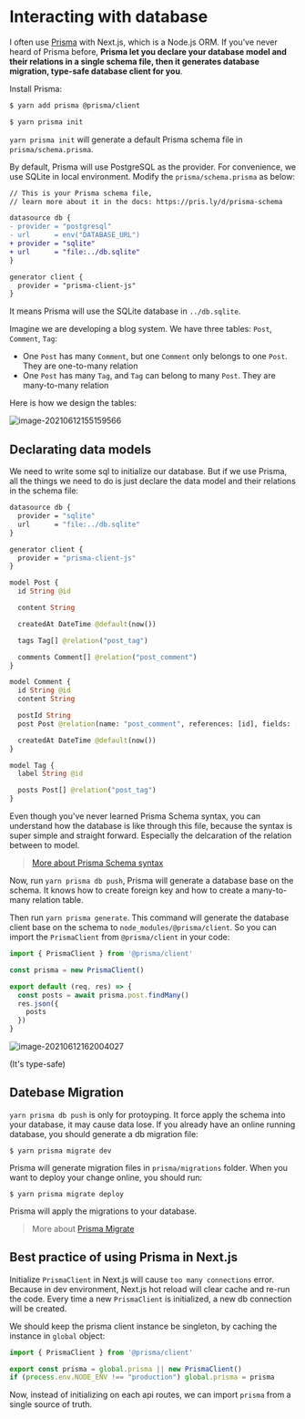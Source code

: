 # Interacting with database

I often use [Prisma](https://prisma.io) with Next.js, which is a Node.js ORM. If you've never heard of Prisma before, **Prisma let you declare your database model and their relations in a single schema file, then it generates database migration, type-safe database client for you**. 

Install Prisma:

```bash
$ yarn add prisma @prisma/client

$ yarn prisma init
```

`yarn prisma init` will generate a default Prisma schema file in `prisma/schema.prisma`. 

By default, Prisma will use PostgreSQL as the provider. For convenience, we use SQLite in local environment. Modify the `prisma/schema.prisma` as below:

```diff
// This is your Prisma schema file,
// learn more about it in the docs: https://pris.ly/d/prisma-schema

datasource db {
- provider = "postgresql"
- url      = env("DATABASE_URL")
+ provider = "sqlite"
+ url      = "file:../db.sqlite"
}

generator client {
  provider = "prisma-client-js"
}
```

It means Prisma will use the SQLite database in `../db.sqlite`. 

Imagine we are developing a blog system. We have three tables: `Post`, `Comment`, `Tag`:

- One `Post` has many `Comment`, but one `Comment` only belongs to one `Post`. They are one-to-many relation
- One `Post` has many `Tag`, and `Tag` can belong to many `Post`. They are many-to-many relation

Here is how we design the tables:

![image-20210612155159566](/assets/image-20210612155159566.png)



## Declarating data models

We need to write some sql to initialize our database. But if we use Prisma, all the things we need to do is just declare the data model and their relations in the schema file:

```graphql
datasource db {
  provider = "sqlite"
  url      = "file:../db.sqlite"
}

generator client {
  provider = "prisma-client-js"
}

model Post {
  id String @id

  content String

  createdAt DateTime @default(now())

  tags Tag[] @relation("post_tag")

  comments Comment[] @relation("post_comment")
}

model Comment {
  id String @id
  content String

  postId String
  post Post @relation(name: "post_comment", references: [id], fields: [postId])

  createdAt DateTime @default(now())
}

model Tag {
  label String @id

  posts Post[] @relation("post_tag")
}
```

Even though you've never learned Prisma Schema syntax, you can understand how the database is like through this file, because the syntax is super simple and straight forward. Especially the delcaration of the relation between to model. 

> [More about Prisma Schema syntax](https://www.prisma.io/docs/concepts/components/prisma-schema)

Now, run `yarn prisma db push`, Prisma will generate a database base on the schema. It knows how to create foreign key and how to create a many-to-many relation table.

Then run `yarn prisma generate`. This command will generate the database client base on the schema to `node_modules/@prisma/client`. So you can import the `PrismaClient` from `@prisma/client` in your code:

```js
import { PrismaClient } from '@prisma/client'

const prisma = new PrismaClient()

export default (req, res) => {
  const posts = await prisma.post.findMany()
  res.json({
    posts
  })
}
```

![image-20210612162004027](/assets/image-20210612162004027.png)

(It's type-safe)

## Datebase Migration

`yarn prisma db push` is only for protoyping. It force apply the schema into your database, it may cause data lose. If you already have an online running database, you should generate a db migration file:

```
$ yarn prisma migrate dev
```

Prisma will generate migration files in `prisma/migrations` folder. When you want to deploy your change online, you should run:

```
$ yarn prisma migrate deploy
```

Prisma will apply the migrations to your database.

> More about [Prisma Migrate](https://www.prisma.io/docs/concepts/components/prisma-migrate#production-and-testing-environments)

## Best practice of using Prisma in Next.js

Initialize `PrismaClient` in Next.js will cause `too many connections` error. Because in dev environment, Next.js hot reload will clear cache and re-run the code. Every time a new `PrismaClient` is initialized, a new db connection will be created. 

We should keep the prisma client instance be singleton, by caching the instance in `global` object:

```js
import { PrismaClient } from '@prisma/client'

export const prisma = global.prisma || new PrismaClient()
if (process.env.NODE_ENV !== "production") global.prisma = prisma
```

Now, instead of initializing on each api routes, we can import `prisma` from a single source of truth.